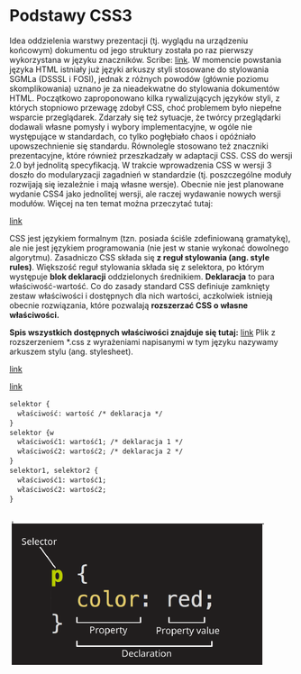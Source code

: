 # Podstawy CSS3

Idea oddzielenia warstwy prezentacji (tj. wyglądu na urządzeniu końcowym) dokumentu od jego struktury została po raz pierwszy wykorzystana w języku znaczników.
Scribe: [link](https://en.wikipedia.org/wiki/Scribe_markup_language). 
W momencie powstania języka HTML istniały już języki arkuszy styli stosowane do stylowania 
SGMLa (DSSSL i FOSI), jednak z różnych powodów (głównie poziomu skomplikowania) uznano je za nieadekwatne do stylowania dokumentów HTML. 
Początkowo zaproponowano kilka rywalizujących języków styli, z których stopniowo przewagę zdobył CSS, choć problemem było niepełne wsparcie przeglądarek. 
Zdarzały się też sytuacje, że twórcy przeglądarki dodawali własne pomysły i wybory implementacyjne, w ogóle nie występujące w standardach, co tylko pogłębiało 
chaos i opóźniało upowszechnienie się standardu. Równolegle stosowano też znaczniki prezentacyjne, które również przeszkadzały w adaptacji CSS. CSS do wersji 
2.0 był jednolitą specyfikacją. W trakcie wprowadzenia CSS w wersji 3 doszło do modularyzacji zagadnień w standardzie (tj. poszczególne moduły rozwijają się 
iezależnie i mają własne wersje). Obecnie nie jest planowane wydanie CSS4 jako jednolitej wersji, ale raczej wydawanie nowych wersji modułów. Więcej na ten 
temat można przeczytać tutaj: 

[link](https://www.w3.org/TR/css-2023)

CSS jest językiem formalnym (tzn. posiada ściśle zdefiniowaną gramatykę), ale nie jest językiem programowania (nie jest w stanie wykonać dowolnego algorytmu). Zasadniczo CSS składa się **z reguł stylowania (ang. style rules)**. Większość reguł stylowania składa się z selektora, po którym występuje **blok deklaracji** oddzielonych średnikiem. **Deklaracja** to para właściwość-wartość. Co do zasady standard CSS definiuje zamknięty zestaw właściwości i dostępnych dla nich wartości, aczkolwiek istnieją obecnie rozwiązania, które pozwalają **rozszerzać CSS o własne właściwości.**

**Spis wszystkich dostępnych właściwości znajduje się tutaj:**
[link](https://developer.mozilla.org/en-US/docs/Web/CSS/Reference#index)
Plik z rozszerzeniem *.css z wyrażeniami napisanymi w tym języku nazywamy arkuszem stylu (ang. stylesheet).

[link](https://pl.wikipedia.org/wiki/Kaskadowe_arkusze_styl%C3%B3w)

[link](https://developer.mozilla.org/en-US/docs/Learn/Getting_started_with_the_web/CSS_basics)

```html
selektor {
  właściwość: wartość /* deklaracja */
}
selektor {w
  właściwość1: wartość1; /* deklaracja 1 */
  właściwość2: wartość2; /* deklaracja 2 */
}
selektor1, selektor2 {
  właściwość1: wartość1;
  właściwość2: wartość2;
}
```

<br>![lab4](img/lab3s1.png)
